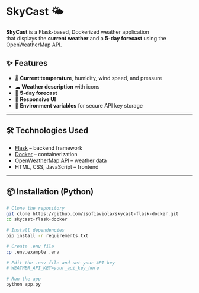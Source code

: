# SkyCast 🌤️

**SkyCast** is a Flask-based, Dockerized weather application  
that displays the **current weather** and a **5-day forecast** using the OpenWeatherMap API.

## ✨ Features
- 🌡 **Current temperature**, humidity, wind speed, and pressure
- ☁ **Weather description** with icons
- 📅 **5-day forecast**
- 📱 **Responsive UI**
- 🔑 **Environment variables** for secure API key storage

---

## 🛠 Technologies Used
- [Flask](https://flask.palletsprojects.com/) – backend framework
- [Docker](https://www.docker.com/) – containerization
- [OpenWeatherMap API](https://openweathermap.org/api) – weather data
- HTML, CSS, JavaScript – frontend

---

## 📦 Installation (Python)

```bash
# Clone the repository
git clone https://github.com/zsofiaviola/skycast-flask-docker.git
cd skycast-flask-docker

# Install dependencies
pip install -r requirements.txt

# Create .env file
cp .env.example .env

# Edit the .env file and set your API key
# WEATHER_API_KEY=your_api_key_here

# Run the app
python app.py
